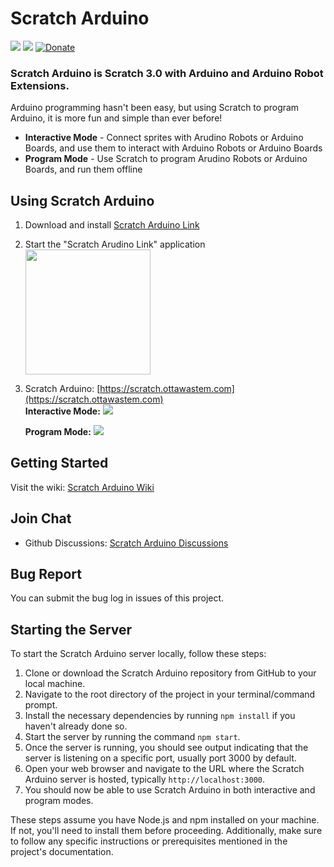 # Scratch Arduino
[![](https://github.com/OttawaSTEM/scratch-arduino-gui/actions/workflows/release.yml/badge.svg?branch=main)](https://github.com/OttawaSTEM/scratch-arduino-gui/actions/workflows/release.yml)
![](https://img.shields.io/github/license/ottawastem/scratch-arduino-gui)
[![Donate](https://img.shields.io/badge/Donate-PayPal-green.svg)](https://www.paypal.com/donate?business=X555FJZS5QCMA&no_recurring=0&item_name=Scratch+Arduino&currency_code=USD)

### Scratch Arduino is Scratch 3.0 with Arduino and Arduino Robot Extensions.
Arduino programming hasn't been easy, but using Scratch to program Arduino, it is more fun and simple than ever before!
* **Interactive Mode** - Connect sprites with Arudino Robots or Arduino Boards, and use them to interact with Arduino Robots or Arduino Boards
* **Program Mode** - Use Scratch to program Arudino Robots or Arduino Boards, and run them offline

## Using Scratch Arduino
1. Download and install [Scratch Arduino Link](https://github.com/OttawaSTEM/scratch-arduino-link/releases/latest/)

2. Start the "Scratch Arudino Link" application  
    <img src="docs/scratch-arduino-link.png" width="200px" height="auto"/>  

3. Scratch Arduino: [https://scratch.ottawastem.com](https://scratch.ottawastem.com)  
    **Interactive Mode:**
    <img src="docs/screenshoot-interactive.png"/>  
    
    **Program Mode:**
    <img src="docs/screenshoot-program.png"/>

## Getting Started
Visit the wiki: [Scratch Arduino Wiki](https://github.com/OttawaSTEM/scratch-arduino-gui/wiki)

## Join Chat
- Github Discussions: [Scratch Arduino Discussions](https://github.com/OttawaSTEM/scratch-arduino-gui/discussions)

## Bug Report
You can submit the bug log in issues of this project.

## Starting the Server
To start the Scratch Arduino server locally, follow these steps:

1. Clone or download the Scratch Arduino repository from GitHub to your local machine.
2. Navigate to the root directory of the project in your terminal/command prompt.
3. Install the necessary dependencies by running `npm install` if you haven't already done so.
4. Start the server by running the command `npm start`.
5. Once the server is running, you should see output indicating that the server is listening on a specific port, usually port 3000 by default.
6. Open your web browser and navigate to the URL where the Scratch Arduino server is hosted, typically `http://localhost:3000`.
7. You should now be able to use Scratch Arduino in both interactive and program modes.

These steps assume you have Node.js and npm installed on your machine. If not, you'll need to install them before proceeding. Additionally, make sure to follow any specific instructions or prerequisites mentioned in the project's documentation.
